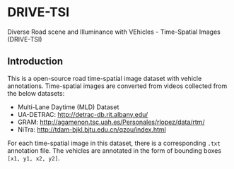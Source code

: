 # DRIVE-TSI
Diverse Road scene and Illuminance with VEhicles - Time-Spatial Images (DRIVE-TSI)

## Introduction
This is a open-source road time-spatial image dataset with vehicle annotations. Time-spatial images are converted from videos collected from the below datasets:
- Multi-Lane Daytime (MLD) Dataset
- UA-DETRAC: http://detrac-db.rit.albany.edu/
- GRAM: http://agamenon.tsc.uah.es/Personales/rlopez/data/rtm/
- NiTra: http://tdam-bjkl.bjtu.edu.cn/qzou/index.html

For each time-spatial image in this dataset, there is a corresponding `.txt` annotation file. The vehicles are annotated in the form of bounding boxes `[x1, y1, x2, y2]`.

